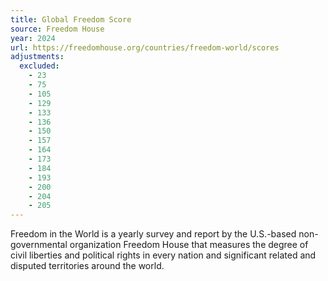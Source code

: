 ```yaml
---
title: Global Freedom Score
source: Freedom House
year: 2024
url: https://freedomhouse.org/countries/freedom-world/scores
adjustments:
  excluded:
    - 23
    - 75
    - 105
    - 129
    - 133
    - 136
    - 150
    - 157
    - 164
    - 173
    - 184
    - 193
    - 200
    - 204
    - 205
---
```


Freedom in the World is a yearly survey and report by the U.S.-based non-governmental organization Freedom House that measures the degree of civil liberties and political rights in every nation and significant related and disputed territories around the world.
